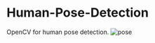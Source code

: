 # Human-Pose-Detection
OpenCV for human pose detection.
![pose](https://user-images.githubusercontent.com/37103032/182368074-5e181d3f-1f4b-4931-9abf-5f731b1375a1.png)
